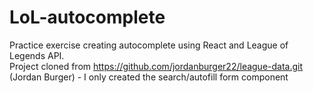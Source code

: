 # LoL-autocomplete
Practice exercise creating autocomplete using React and League of Legends API.  
Project cloned from https://github.com/jordanburger22/league-data.git (Jordan Burger) - I only created the search/autofill form component
